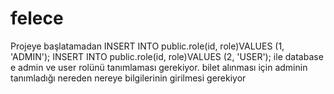 # felece
Projeye başlatamadan INSERT INTO public.role(id, role)VALUES (1, 'ADMIN');
INSERT INTO public.role(id, role)VALUES (2, 'USER');
ile database e admin ve user rolünü tanımlaması gerekiyor.
bilet alınması için adminin tanımladığı nereden nereye bilgilerinin girilmesi gerekiyor
